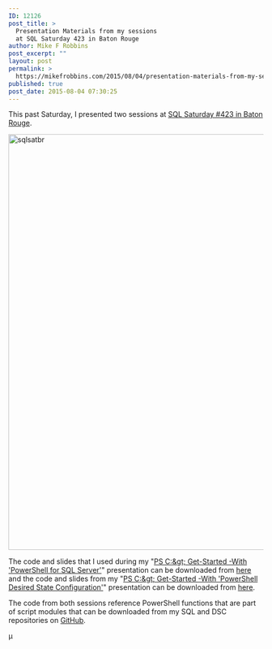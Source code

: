 ```yaml
---
ID: 12126
post_title: >
  Presentation Materials from my sessions
  at SQL Saturday 423 in Baton Rouge
author: Mike F Robbins
post_excerpt: ""
layout: post
permalink: >
  https://mikefrobbins.com/2015/08/04/presentation-materials-from-my-sessions-at-sql-saturday-423-in-baton-rouge/
published: true
post_date: 2015-08-04 07:30:25
---
```

This past Saturday, I presented two sessions at <a href="http://www.sqlsaturday.com/423/eventhome.aspx" target="_blank">SQL Saturday #423 in Baton Rouge</a>.

<a href="http://www.sqlsaturday.com/423/eventhome.aspx" target="_blank"><img class="alignnone size-full wp-image-7765" src="http://mikefrobbins.com/wp-content/uploads/2013/07/sqlsatbr.jpg" alt="sqlsatbr" width="1024" height="820" /></a>

The code and slides that I used during my "<a href="http://www.sqlsaturday.com/423/Sessions/Details.aspx?sid=35789" target="_blank">PS C:\&gt; Get-Started -With 'PowerShell for SQL Server'</a>" presentation can be downloaded from <a href="http://mikefrobbins.com/downloads/SQLSatBR_Get-Started_with_PowerShell_for_SQL_Server.zip" target="_blank">here</a> and the code and slides from my "<a href="http://www.sqlsaturday.com/423/Sessions/Details.aspx?sid=35790" target="_blank">PS C:\&gt; Get-Started -With 'PowerShell Desired State Configuration'</a>" presentation can be downloaded from <a href="http://mikefrobbins.com/downloads/SQLSatBR_Get-Started_with_PowerShell_DSC.zip" target="_blank">here</a>.

The code from both sessions reference PowerShell functions that are part of script modules that can be downloaded from my SQL and DSC repositories on <a href="https://github.com/mikefrobbins" target="_blank">GitHub</a>.

µ